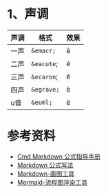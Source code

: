 # 1、声调

声调 | 格式 | 效果
----|------|-----
一声|	`&emacr;`	| &emacr;
二声|`&eacute`;|	&eacute;
三声|	`&ecaron`;| &ecaron;
四声|	`&egrave;`| &egrave;
u音|	`&euml;`	| &euml;

# 参考资料

- [Cmd Markdown 公式指导手册](https://www.zybuluo.com/codeep/note/163962)
- [Markdown 公式写法](https://www.jianshu.com/p/e74eb43960a1)
- [Markdown-画图工具](https://mermaid-js.github.io/mermaid/#/)
- [Mermaid-流程图渲染工具](https://mermaid.js.org/)
